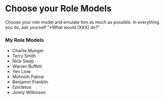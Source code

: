 # Choose your Role Models

Choose your role model and emulate him as much as possible. In everything you do, ask yourself "*What would [XXX] do?"

### My Role Models
- Charlie Munger
- Terry Smith
- Nick Sleep
- Warren Buffett
- Yen Liow
- Mohnish Pabrai
- Benjamin Franklin
- Epictetus
- Jonny Wilkinson

